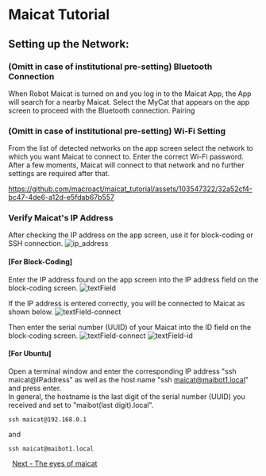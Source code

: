 # Maicat Tutorial
## Setting up the Network:

### (Omitt in case of institutional pre-setting) Bluetooth Connection 
When Robot Maicat is turned on and you log in to the Maicat App, the App will search for a nearby Maicat. 
Select the MyCat that appears on the app screen to proceed with the Bluetooth connection. Pairing

### (Omitt in case of institutional pre-setting) Wi-Fi Setting 
From the list of detected networks on the app screen select the network to which you want Maicat to connect to. Enter the correct Wi-Fi password. After a few moments, Maicat will connect to that network and no further settings are required after that.

https://github.com/macroact/maicat_tutorial/assets/103547322/32a52cf4-bc47-4de6-a12d-e5fdab67b557


### Verify Maicat's IP Address
After checking the IP address on the app screen, use it for block-coding or SSH connection.
![ip_address](https://github.com/user-attachments/assets/5a25b478-2bcd-42b6-8160-0470ee4437c0)

#### [For Block-Coding]
Enter the IP address found on the app screen into the IP address field on the block-coding screen. 
![textField](https://github.com/user-attachments/assets/ed7c04f9-cbca-4d98-930e-3764d24fc38b)

If the IP address is entered correctly, you will be connected to Maicat as shown below. 
![textField-connect](https://github.com/user-attachments/assets/331add9d-9f82-4235-b7fc-38cf413181a4)

Then enter the serial number (UUID) of your Maicat into the ID field on the block-coding screen.
![textField-connect](https://github.com/user-attachments/assets/331add9d-9f82-4235-b7fc-38cf413181a4)
![textField-id](https://github.com/user-attachments/assets/cca81aec-3836-4188-b3ce-5b24489ae279)

#### [For Ubuntu]
Open a terminal window and enter the corresponding IP address "ssh maicat@IPaddress" as well as the host name "ssh maicat@maibot1.local" and press enter.<br/>
In general, the hostname is the last digit of the serial number (UUID) you received and set to "maibot(last digit).local".
```
ssh maicat@192.168.0.1
```
and
```
ssh maicat@maibot1.local
```

&nbsp;
[Next - The eyes of maicat](../02_maicat_eyes/README.md)
